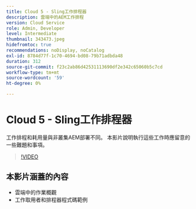 ```yaml
---
title: Cloud 5 - Sling工作排程器
description: 雲端中的AEM工作排程
version: Cloud Service
role: Admin, Developer
level: Intermediate
thumbnail: 343473.jpeg
hidefromtoc: true
recommendations: noDisplay, noCatalog
exl-id: 8784d77f-1c70-4694-bd08-79b71adbda48
duration: 312
source-git-commit: f23c2ab86d42531113690df2e342c65060b5c7cd
workflow-type: tm+mt
source-wordcount: '59'
ht-degree: 0%

---
```


# Cloud 5 - Sling工作排程器

工作排程和耗用量與非叢集AEM部署不同。 本影片說明執行這些工作時應留意的一些難題和事項。

>[!VIDEO](https://video.tv.adobe.com/v/343473?quality=12&learn=on)

## 本影片涵蓋的內容

+ 雲端中的作業概觀
+ 工作取用者和排程器程式碼範例
